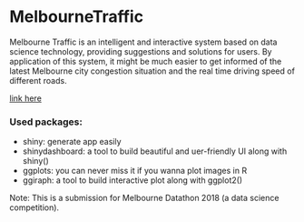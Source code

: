 # MelbourneTraffic

Melbourne Traffic is an intelligent and interactive system based on data science technology, providing suggestions and solutions for users. By application of this system, it might be much easier to get informed of the latest Melbourne city congestion situation and the real time driving speed of different roads.  

[link here](https://likewen623.shinyapps.io/melbournetraffic/)

### Used packages:
*  shiny: generate app easily
*  shinydashboard: a tool to build beautiful and uer-friendly UI along with shiny()
*  ggplots: you can never miss it if you wanna plot images in R
*  ggiraph: a tool to build interactive plot along with ggplot2()


Note: This is a submission for Melbourne Datathon 2018 (a data science competition).
